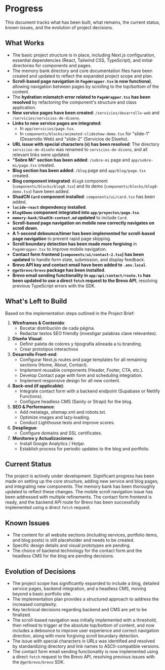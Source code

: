 # Progress

This document tracks what has been built, what remains, the current status, known issues, and the evolution of project decisions.

## What Works

- The basic project structure is in place, including Next.js configuration, essential dependencies (React, Tailwind CSS, TypeScript), and initial directories for components and pages.
- The memory bank directory and core documentation files have been created and updated to reflect the expanded project scope and plan.
- **Scroll-based page navigation in `PageWrapper.tsx` is now functional**, allowing navigation between pages by scrolling to the top/bottom of the content.
- The **hydration mismatch error related to `PageWrapper.tsx` has been resolved** by refactoring the component's structure and class application.
- **New service pages have been created**: `/servicios/desarrollo-web` and `/servicios/servicios-de-diseno`.
- **Links to new service pages are integrated**:
    - In `app/servicios/page.tsx`.
    - In `components/blocks/animated-slideshow-demo.tsx` for "slide-1" (Desarrollo Web) and "slide-2" (Servicios de Diseño).
- **URL issue with special characters (`ñ`) has been resolved**: The directory `servicios-de-diseño` was renamed to `servicios-de-diseno`, and all relevant links were updated.
- **"Sobre Mí" section has been added**: `/sobre-mi` page and `app/sobre-mi/page.tsx` created.
- **Blog section has been added**: `/blog` page and `app/blog/page.tsx` created.
- **Blog component integrated**: `Blog8` component (`components/blocks/blog8.tsx`) and its demo (`components/blocks/blog8-demo.tsx`) have been added.
- **ShadCN `Card` component installed**: `components/ui/card.tsx` has been added.
- **`lucide-react` dependency installed**.
- **`Blog8Demo` component integrated into `app/proyectos/page.tsx`**.
- **`memory-bank/ShadCN-context.md` updated** to include `Card`.
- **Scroll-based page navigation on mobile now correctly navigates on scroll down.**
- **A 1-second debounce/timer has been implemented for scroll-based page navigation** to prevent rapid page skipping.
- **Scroll boundary detection has been made more forgiving** in `PageWrapper.tsx` to improve mobile navigation.
- **Contact form frontend (`components/ui/contact-2.tsx`) has been updated** to handle form state, submission, and display feedback.
- **Brevo API key and contact email have been added to `.env.local`**.
- **`@getbrevo/brevo` package has been installed**.
- **Brevo email sending functionality in `app/api/contact/route.ts` has been updated to use a direct `fetch` request to the Brevo API**, resolving previous TypeScript errors with the SDK.

## What's Left to Build

Based on the implementation steps outlined in the Project Brief:

1.  **Wireframes & Contenido**:
    -   Bocetar distribución de cada página.
    -   Redactar textos SEO friendly (investigar palabras clave relevantes).
2.  **Diseño Visual**:
    -   Definir paleta de colores y tipografía alineada a tu branding.
    -   Crear prototipos interactivos
3.  **Desarrollo Front‑end**:
    -   Configurar Next.js routes and page templates for all remaining sections (Home, About, Contact).
    -   Implement reusable components (Header, Footer, CTA, etc.).
    -   Develop Contact page with form and scheduling integration.
    -   Implement responsive design for all new content.
4.  **Back‑end (if applicable)**:
    -   Integrate contact form with a backend endpoint (Supabase or Netlify Functions).
    -   Configure headless CMS (Sanity or Strapi) for the blog.
5.  **SEO & Performance**:
    -   Add metatags, sitemap.xml and robots.txt.
    -   Optimize images and lazy‑loading.
    -   Conduct Lighthouse tests and improve scores.
6.  **Despliegue**:
    -   Configure domains and SSL certificates.
7.  **Monitoreo y Actualizaciones**:
    -   Install Google Analytics / Hotjar.
    -   Establish process for periodic updates to the blog and portfolio.

## Current Status

The project is actively under development. Significant progress has been made on setting up the core structure, adding new service and blog pages, and integrating new components. The memory bank has been thoroughly updated to reflect these changes. The mobile scroll navigation issue has been addressed with multiple refinements. The contact form frontend is ready, and the backend API route for Brevo has been successfully implemented using a direct `fetch` request.

## Known Issues

- The content for all website sections (including services, portfolio items, and blog posts) is still placeholder and needs to be created.
- Specific design details and visual prototypes are pending.
- The choice of backend technology for the contact form and the headless CMS for the blog are pending decisions.

## Evolution of Decisions

- The project scope has significantly expanded to include a blog, detailed service pages, backend integration, and a headless CMS, moving beyond a basic portfolio site.
- The implementation plan provides a structured approach to address the increased complexity.
- Key technical decisions regarding backend and CMS are yet to be finalized.
- The scroll-based navigation was initially implemented with a threshold, then refined to trigger at the absolute top/bottom of content, and now includes a debounce to improve user experience and correct navigation direction, along with more forgiving scroll boundary detection.
- The issue with special characters in URLs was identified and resolved by standardizing directory and link names to ASCII-compatible versions.
- The contact form email sending functionality is now implemented using a direct `fetch` request to the Brevo API, resolving previous issues with the `@getbrevo/brevo` SDK.
